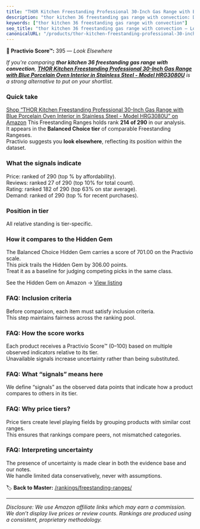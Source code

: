 ```yaml
---
title: "THOR Kitchen Freestanding Professional 30-Inch Gas Range with Blue Porcelain Oven Interior in Stainless Steel - Model HRG3080U"
description: "thor kitchen 36 freestanding gas range with convection: Data-driven ranking using the Practivio Score™. Positioned by quality, value, demand, findability, mome…"
keywords: ["thor kitchen 36 freestanding gas range with convection"]
seo_title: "thor kitchen 36 freestanding gas range with convection — Look Elsewhere (2025)"
canonicalURL: "/products/thor-kitchen-freestanding-professional-30-inch-gas-range-with-blue-porcelain-oven-interior-in-stainless-steel-model-hrg3080u-B0100A3H54/"
---
```


**🚫 Practivio Score™:** 395 — _Look Elsewhere_


*If you're comparing **thor kitchen 36 freestanding gas range with convection**, **[THOR Kitchen Freestanding Professional 30-Inch Gas Range with Blue Porcelain Oven Interior in Stainless Steel - Model HRG3080U](https://www.amazon.com/dp/B0100A3H54?tag=practivio-20)** is a strong alternative to put on your shortlist.*
### Quick take
[Shop “THOR Kitchen Freestanding Professional 30-Inch Gas Range with Blue Porcelain Oven Interior in Stainless Steel - Model HRG3080U” on Amazon](https://www.amazon.com/dp/B0100A3H54?tag=practivio-20)
This Freestanding Ranges holds rank **214 of 290** in our analysis.  
It appears in the **Balanced Choice tier** of comparable Freestanding Rangeses.  
Practivio suggests you **look elsewhere**, reflecting its position within the dataset.

### What the signals indicate
Price: ranked  of 290 (top % by affordability).  
Reviews: ranked 27 of 290 (top 10% for total count).  
Rating: ranked 182 of 290 (top 63% on star average).  
Demand: ranked  of 290 (top % for recent purchases).

### Position in tier
All relative standing is tier-specific.

### How it compares to the Hidden Gem
The Balanced Choice Hidden Gem carries a score of 701.00 on the Practivio scale.  
This pick trails the Hidden Gem by 306.00 points.  
Treat it as a baseline for judging competing picks in the same class.  

See the Hidden Gem on Amazon → [View listing](https://www.amazon.com/dp/B07FWRTVYZ?tag=practivio-20)

### FAQ: Inclusion criteria
Before comparison, each item must satisfy inclusion criteria.  
This step maintains fairness across the ranking pool.

### FAQ: How the score works
Each product receives a Practivio Score™ (0–100) based on multiple observed indicators relative to its tier.  
Unavailable signals increase uncertainty rather than being substituted.

### FAQ: What “signals” means here
We define “signals” as the observed data points that indicate how a product compares to others in its tier.

### FAQ: Why price tiers?
Price tiers create level playing fields by grouping products with similar cost ranges.  
This ensures that rankings compare peers, not mismatched categories.

### FAQ: Interpreting uncertainty
The presence of uncertainty is made clear in both the evidence base and our notes.  
We handle limited data conservatively, never with assumptions.


🏷️ **Back to Master:** [/rankings/freestanding-ranges/](/rankings/freestanding-ranges/)

---
_Disclosure: We use Amazon affiliate links which may earn a commission. We don’t display live prices or review counts. Rankings are produced using a consistent, proprietary methodology._
